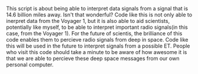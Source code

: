 
This script is about being able to interpret data signals from a signal that is 14.6 billion miles away. Isn't that wonderful? 
Code like this is not only able to inerpret data from the Voyager 1, but it is also able to aid scientists, potentially like myself, to be able to interpret important radio signals(in this case, from the Voyager 1). 
For the future of scientis, the brilliance of this code enables them to percieve radio signals from deep in space. Code like this will be used in the future to interpret signals from a possible ET.
People who visit this code should take a minute to be aware of how awesome it is that we are able to percieve these deep space messages from our own personal computer. 
